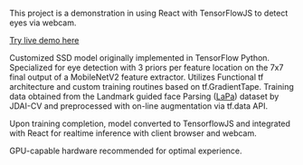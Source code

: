 This project is a demonstration in using React with TensorFlowJS to detect eyes via webcam.

[Try live demo here](https://jhanmtl.github.io/eye-detector/)

Customized SSD model originally implemented in TensorFlow Python. Specialized for eye detection with 3 priors per feature location on the 7x7 final output of a MobileNetV2
feature extractor. Utilizes Functional tf architecture and custom training routines based on tf.GradientTape. Training data obtained from the 
Landmark guided face Parsing ([LaPa](https://github.com/JDAI-CV/lapa-dataset)) dataset by JDAI-CV and preprocessed with on-line augmentation via tf.data API.

Upon training completion, model converted to TensorflowJS and integrated with React for realtime inference with client browser and webcam.

GPU-capable hardware recommended for optimal experience. 


